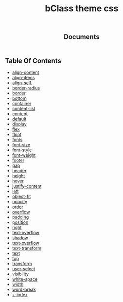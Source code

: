 <p align="center">
  
  <h1 align="center">
    bClass theme css
    <br/>
    <br/>
  </h3>
    
  <h2 align="center">
    Documents
    <br/>
    <br/>
  </h2>
</p>

## Table Of Contents

- [align-content](./align-content.md)
- [align-items](./align-items.md)
- [align-self.](./align-self.md)
- [border-radius](./border-radius.md)
- [border](./border.md)
- [bottom](./bottom.md)
- [container](./container.md)
- [content-list](./content-list.md)
- [content](./content.md)
- [default](./default.md)
- [display](./display.md)
- [flex](./flex.md)
- [float](./float.md)
- [fonts](./fonts.md)
- [font-size](./font-size.md)
- [font-style](./font-style.md)
- [font-weight](./font-weight.md)
- [footer](./footer.md)
- [gap](./gap.md)
- [header](./header.md)
- [height](./height.md)
- [hover](./hover.md)
- [justify-content](./justify-content.md)
- [left](./left.md)
- [object-fit](./object-fit.md)
- [opacity](./opacity.md)
- [order](./order.md)
- [overflow](./overflow.md)
- [padding](./padding.md)
- [position](./position.md)
- [right](./right.md)
- [text-overflow](./text-overflow.md)
- [shadow](./shadow.md)
- [text-overflow](./text-overflow.md)
- [text-transform](./text-transform.md)
- [text](./text.md)
- [top](./top.md)
- [transform](./transform.md)
- [user-select](./user-select.md)
- [visibility](./visibility.md)
- [white-space](./white-space.md)
- [width](./width.md)
- [word-break](./word-break.md)
- [z-index](./z-index.md)
